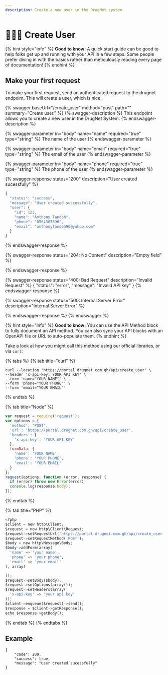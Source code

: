 ```yaml
---
description: Create a new user in the DrugNet system.
---
```


# 🧑‍🤝‍🧑 Create User

{% hint style="info" %}
**Good to know:** A quick start guide can be good to help folks get up and running with your API in a few steps. Some people prefer diving in with the basics rather than meticulously reading every page of documentation!
{% endhint %}

## Make your first request

To make your first request, send an authenticated request to the drugnet endpoint. This will create a user, which is nice.

{% swagger baseUrl="/create_user" method="post" path="" summary="Create user." %}
{% swagger-description %}
This endpoint allows you to create a new user in the DrugNet System.
{% endswagger-description %}

{% swagger-parameter in="body" name="name" required="true" type="string" %}
The name of the user
{% endswagger-parameter %}

{% swagger-parameter in="body" name="email" required="true" type="string" %}
The email of the user
{% endswagger-parameter %}

{% swagger-parameter in="body" name="phone" required="true" type="string" %}
The phone of the user
{% endswagger-parameter %}

{% swagger-response status="200" description="User created sucessfully" %}
```javascript
{
  "status": "success",
  "message": "User created successfully",
  "user": {
    "id": 123,
    "name": "Anthony Tandoh",
    "phone": "0504305596",
    "email": "anthonytandoh90@yahoo.com"
  }
}

```
{% endswagger-response %}

{% swagger-response status="204: No Content" description="Empty field" %}

{% endswagger-response %}

{% swagger-response status="400: Bad Request" description="Invalid Request" %}
{ "status": "error", "message": "Invalid API key" }
{% endswagger-response %}

{% swagger-response status="500: Internal Server Error" description="Internal Server Error" %}

{% endswagger-response %}
{% endswagger %}

{% hint style="info" %}
**Good to know:** You can use the API Method block to fully document an API method. You can also sync your API blocks with an OpenAPI file or URL to auto-populate them.
{% endhint %}

Take a look at how you might call this method using our official libraries, or via `curl`:

{% tabs %}
{% tab title="curl" %}
```
curl --location 'https://portal.drugnet.com.gh/api/create_user' \
--header 'x-api-key: YOUR API KEY' \
--form 'name="YOUR NAME"' \
--form 'phone="YOUR PHONE"' \
--form 'email="YOUR EMAIL"' 
```
{% endtab %}

{% tab title="Node" %}
```javascript
var request = require('request');
var options = {
  'method': 'POST',
  'url': 'https://portal.drugnet.com.gh/api/create_user',
  'headers': {
    'x-api-key': 'YOUR API KEY'
  },
  formData: {
    'name': 'YOUR NAME',
    'phone': 'YOUR PHONE',
    'email': 'YOUR EMAIL'
  }
};
request(options, function (error, response) {
  if (error) throw new Error(error);
  console.log(response.body);
});


```
{% endtab %}

{% tab title="PHP" %}
```python
<?php
$client = new http\Client;
$request = new http\Client\Request;
$request->setRequestUrl('https://portal.drugnet.com.gh/api/create_user');
$request->setRequestMethod('POST');
$body = new http\Message\Body;
$body->addForm(array(
  'name' => 'your name',
  'phone' => 'your phone',
  'email' => 'your email'
), array(

));
$request->setBody($body);
$request->setOptions(array());
$request->setHeaders(array(
  'x-api-key' => 'your api key'
));
$client->enqueue($request)->send();
$response = $client->getResponse();
echo $response->getBody();


```
{% endtab %}
{% endtabs %}



## Example

```
{
    "code": 200,
    "success": true,
    "message": "User created sucessfully"
}
```
